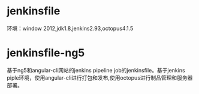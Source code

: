 # jenkinsfile
环境：window 2012,jdk1.8,jenkins2.93,octopus4.1.5
# jenkinsfile-ng5
 基于ng5和angular-cli网站的jenkins pipeline job的jenkinsfile。基于jenkins piple环境，使用angular-cli进行打包和发布,使用octopus进行制品管理和服务器部署。
 
